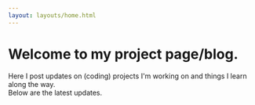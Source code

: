 ```yaml
---
layout: layouts/home.html
---
```


# Welcome to my project page/blog.
Here I post updates on (coding) projects I'm working on and things I learn along the way.  
Below are the latest updates.